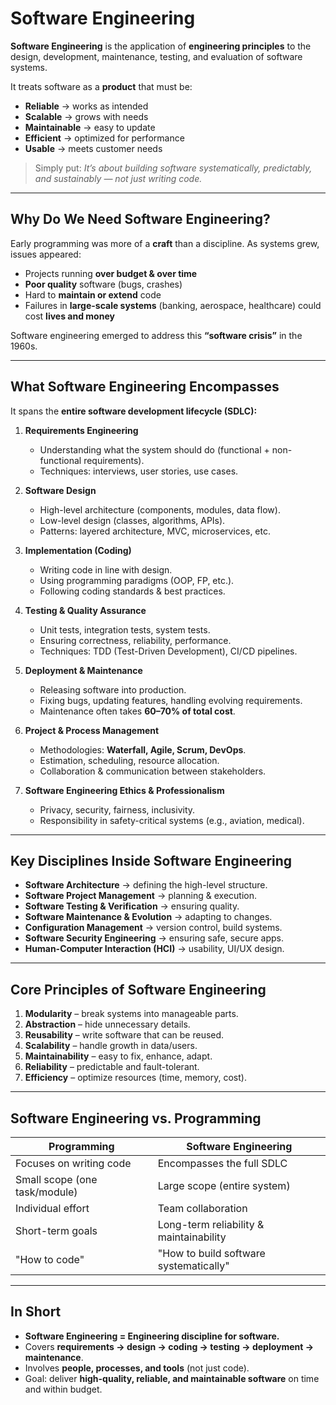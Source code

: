# Software Engineering

**Software Engineering** is the application of **engineering principles** to the design, development, maintenance, testing, and evaluation of software systems.

It treats software as a **product** that must be:

* **Reliable** → works as intended
* **Scalable** → grows with needs
* **Maintainable** → easy to update
* **Efficient** → optimized for performance
* **Usable** → meets customer needs

> Simply put: *It’s about building software systematically, predictably, and sustainably — not just writing code.*

---

## Why Do We Need Software Engineering?

Early programming was more of a **craft** than a discipline. As systems grew, issues appeared:

* Projects running **over budget & over time**
* **Poor quality** software (bugs, crashes)
* Hard to **maintain or extend** code
* Failures in **large-scale systems** (banking, aerospace, healthcare) could cost **lives and money**

Software engineering emerged to address this **“software crisis”** in the 1960s.

---

## What Software Engineering Encompasses

It spans the **entire software development lifecycle (SDLC):**

1. **Requirements Engineering**

   * Understanding what the system should do (functional + non-functional requirements).
   * Techniques: interviews, user stories, use cases.

2. **Software Design**

   * High-level architecture (components, modules, data flow).
   * Low-level design (classes, algorithms, APIs).
   * Patterns: layered architecture, MVC, microservices, etc.

3. **Implementation (Coding)**

   * Writing code in line with design.
   * Using programming paradigms (OOP, FP, etc.).
   * Following coding standards & best practices.

4. **Testing & Quality Assurance**

   * Unit tests, integration tests, system tests.
   * Ensuring correctness, reliability, performance.
   * Techniques: TDD (Test-Driven Development), CI/CD pipelines.

5. **Deployment & Maintenance**

   * Releasing software into production.
   * Fixing bugs, updating features, handling evolving requirements.
   * Maintenance often takes **60–70% of total cost**.

6. **Project & Process Management**

   * Methodologies: **Waterfall, Agile, Scrum, DevOps**.
   * Estimation, scheduling, resource allocation.
   * Collaboration & communication between stakeholders.

7. **Software Engineering Ethics & Professionalism**

   * Privacy, security, fairness, inclusivity.
   * Responsibility in safety-critical systems (e.g., aviation, medical).

---

## Key Disciplines Inside Software Engineering

* **Software Architecture** → defining the high-level structure.
* **Software Project Management** → planning & execution.
* **Software Testing & Verification** → ensuring quality.
* **Software Maintenance & Evolution** → adapting to changes.
* **Configuration Management** → version control, build systems.
* **Software Security Engineering** → ensuring safe, secure apps.
* **Human-Computer Interaction (HCI)** → usability, UI/UX design.

---

## Core Principles of Software Engineering

1. **Modularity** – break systems into manageable parts.
2. **Abstraction** – hide unnecessary details.
3. **Reusability** – write software that can be reused.
4. **Scalability** – handle growth in data/users.
5. **Maintainability** – easy to fix, enhance, adapt.
6. **Reliability** – predictable and fault-tolerant.
7. **Efficiency** – optimize resources (time, memory, cost).

---

## Software Engineering vs. Programming

| Programming                   | Software Engineering                    |
| ----------------------------- | --------------------------------------- |
| Focuses on writing code       | Encompasses the full SDLC               |
| Small scope (one task/module) | Large scope (entire system)             |
| Individual effort             | Team collaboration                      |
| Short-term goals              | Long-term reliability & maintainability |
| "How to code"                 | "How to build software systematically"  |

---

## In Short

* **Software Engineering = Engineering discipline for software.**
* Covers **requirements → design → coding → testing → deployment → maintenance**.
* Involves **people, processes, and tools** (not just code).
* Goal: deliver **high-quality, reliable, and maintainable software** on time and within budget.
